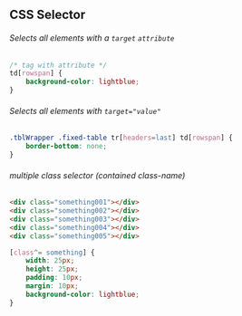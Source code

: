 ## CSS Selector
###### Selects all elements with a `target` `attribute`
```css
/* tag with attribute */
td[rowspan] { 
    background-color: lightblue;
}
```
###### Selects all elements with `target="value"`
```css
.tblWrapper .fixed-table tr[headers=last] td[rowspan] {
    border-bottom: none; 
}
```
  
###### multiple class selector (contained class-name)
```html
<div class="something001"></div>
<div class="something002"></div>
<div class="something003"></div>
<div class="something004"></div>
<div class="something005"></div>
```
```css
[class^= something] {
    width: 25px;
    height: 25px;
    padding: 10px;
    margin: 10px;
    background-color: lightblue;
}
```
